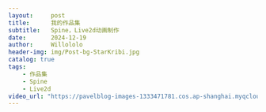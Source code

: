 ```yaml
---
layout:     post
title:      我的作品集
subtitle:   Spine，Live2d动画制作
date:       2024-12-19
author:     Willololo
header-img: img/Post-bg-StarKribi.jpg
catalog: true
tags:
    - 作品集
    - Spine
    - Live2d
video_url: "https://pavelblog-images-1333471781.cos.ap-shanghai.myqcloud.com/26395348678-1-16.mp4"
---
```



